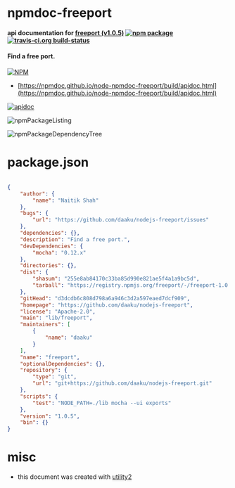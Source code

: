 # npmdoc-freeport

#### api documentation for  [freeport (v1.0.5)](https://github.com/daaku/nodejs-freeport)  [![npm package](https://img.shields.io/npm/v/npmdoc-freeport.svg?style=flat-square)](https://www.npmjs.org/package/npmdoc-freeport) [![travis-ci.org build-status](https://api.travis-ci.org/npmdoc/node-npmdoc-freeport.svg)](https://travis-ci.org/npmdoc/node-npmdoc-freeport)

#### Find a free port.

[![NPM](https://nodei.co/npm/freeport.png?downloads=true&downloadRank=true&stars=true)](https://www.npmjs.com/package/freeport)

- [https://npmdoc.github.io/node-npmdoc-freeport/build/apidoc.html](https://npmdoc.github.io/node-npmdoc-freeport/build/apidoc.html)

[![apidoc](https://npmdoc.github.io/node-npmdoc-freeport/build/screenCapture.buildCi.browser.%252Ftmp%252Fbuild%252Fapidoc.html.png)](https://npmdoc.github.io/node-npmdoc-freeport/build/apidoc.html)

![npmPackageListing](https://npmdoc.github.io/node-npmdoc-freeport/build/screenCapture.npmPackageListing.svg)

![npmPackageDependencyTree](https://npmdoc.github.io/node-npmdoc-freeport/build/screenCapture.npmPackageDependencyTree.svg)



# package.json

```json

{
    "author": {
        "name": "Naitik Shah"
    },
    "bugs": {
        "url": "https://github.com/daaku/nodejs-freeport/issues"
    },
    "dependencies": {},
    "description": "Find a free port.",
    "devDependencies": {
        "mocha": "0.12.x"
    },
    "directories": {},
    "dist": {
        "shasum": "255e8ab84170c33ba85d990e821ae5f4a1a9bc5d",
        "tarball": "https://registry.npmjs.org/freeport/-/freeport-1.0.5.tgz"
    },
    "gitHead": "d3dcdb6c808d798a6a946c3d2a597eaed7dcf909",
    "homepage": "https://github.com/daaku/nodejs-freeport",
    "license": "Apache-2.0",
    "main": "lib/freeport",
    "maintainers": [
        {
            "name": "daaku"
        }
    ],
    "name": "freeport",
    "optionalDependencies": {},
    "repository": {
        "type": "git",
        "url": "git+https://github.com/daaku/nodejs-freeport.git"
    },
    "scripts": {
        "test": "NODE_PATH=./lib mocha --ui exports"
    },
    "version": "1.0.5",
    "bin": {}
}
```



# misc
- this document was created with [utility2](https://github.com/kaizhu256/node-utility2)
